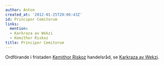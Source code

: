 ```yaml
---
author: Anton
created_at: '2012-01-25T20:06:43Z'
id: Principor Cemitorum
links:
  mention:
  - Karkraza av Wekzi
  - Kemithor Riskoz
title: Principor Cemitorum
---
```


Ordförande i fristaden [Kemithor Riskoz] handelsråd, se [Karkraza av Wekzi].

  [Kemithor Riskoz]: Kemithor_Riskoz
  [Karkraza av Wekzi]: Karkraza_av_Wekzi
